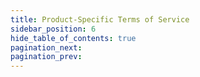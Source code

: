 ```yaml
---
title: Product-Specific Terms of Service
sidebar_position: 6
hide_table_of_contents: true
pagination_next:
pagination_prev:
---
```


<DocCardList />